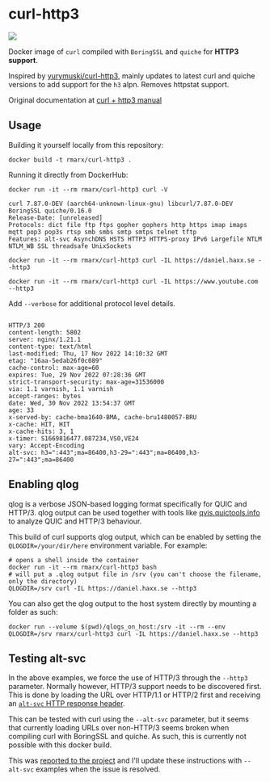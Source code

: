 # curl-http3
[![](https://img.shields.io/docker/pulls/rmarx/curl-http3?style=flat-square)](https://hub.docker.com/r/rmarx/curl-http3)

Docker image of `curl` compiled with  `BoringSSL` and `quiche` for **HTTP3 support**.

Inspired by [yurymuski/curl-http3](https://github.com/yurymuski/curl-http3), mainly updates to latest curl and quiche versions to add support for the `h3` alpn. Removes httpstat support. 

Original documentation at [curl + http3 manual](https://github.com/curl/curl/blob/master/docs/HTTP3.md#quiche-version)

## Usage

Building it yourself locally from this repository:

`docker build -t rmarx/curl-http3 .`

Running it directly from DockerHub:

`docker run -it --rm rmarx/curl-http3 curl -V`
```
curl 7.87.0-DEV (aarch64-unknown-linux-gnu) libcurl/7.87.0-DEV BoringSSL quiche/0.16.0
Release-Date: [unreleased]
Protocols: dict file ftp ftps gopher gophers http https imap imaps mqtt pop3 pop3s rtsp smb smbs smtp smtps telnet tftp
Features: alt-svc AsynchDNS HSTS HTTP3 HTTPS-proxy IPv6 Largefile NTLM NTLM_WB SSL threadsafe UnixSockets
```


`docker run -it --rm rmarx/curl-http3 curl -IL https://daniel.haxx.se --http3`

`docker run -it --rm rmarx/curl-http3 curl -IL https://www.youtube.com --http3`

Add `--verbose` for additional protocol level details.

```

HTTP/3 200
content-length: 5802
server: nginx/1.21.1
content-type: text/html
last-modified: Thu, 17 Nov 2022 14:10:32 GMT
etag: "16aa-5edab26f0c089"
cache-control: max-age=60
expires: Tue, 29 Nov 2022 07:28:36 GMT
strict-transport-security: max-age=31536000
via: 1.1 varnish, 1.1 varnish
accept-ranges: bytes
date: Wed, 30 Nov 2022 13:54:37 GMT
age: 33
x-served-by: cache-bma1640-BMA, cache-bru1480057-BRU
x-cache: HIT, HIT
x-cache-hits: 3, 1
x-timer: S1669816477.087234,VS0,VE24
vary: Accept-Encoding
alt-svc: h3=":443";ma=86400,h3-29=":443";ma=86400,h3-27=":443";ma=86400

```

## Enabling qlog

qlog is a verbose JSON-based logging format specifically for QUIC and HTTP/3.
qlog output can be used together with tools like [qvis.quictools.info](https://qvis.quictools.info) to analyze QUIC and HTTP/3 behaviour. 

This build of curl supports qlog output, which can be enabled by setting the `QLOGDIR=/your/dir/here` environment variable.
For example:

```
# opens a shell inside the container
docker run -it --rm rmarx/curl-http3 bash
# will put a .qlog output file in /srv (you can't choose the filename, only the directory)
QLOGDIR=/srv curl -IL https://daniel.haxx.se --http3
```

You can also get the qlog output to the host system directly by mounting a folder as such:

`docker run --volume $(pwd)/qlogs_on_host:/srv -it --rm --env QLOGDIR=/srv rmarx/curl-http3 curl -IL https://daniel.haxx.se --http3`

## Testing alt-svc

In the above examples, we force the use of HTTP/3 through the `--http3` parameter. Normally however, HTTP/3 support needs to be discovered first. This is done by loading the URL over HTTP/1.1 or HTTP/2 first and receiving an [`alt-svc` HTTP response header](https://www.smashingmagazine.com/2021/09/http3-practical-deployment-options-part3/#alt-svc). 

This can be tested with curl using the `--alt-svc` parameter, but it seems that currently loading URLs over non-HTTP/3 seems broken when compiling curl with BoringSSL and quiche. As such, this is currently not possible with this docker build. 

This was [reported to the project](https://github.com/curl/curl/issues/10013) and I'll update these instructions with `--alt-svc` examples when the issue is resolved. 